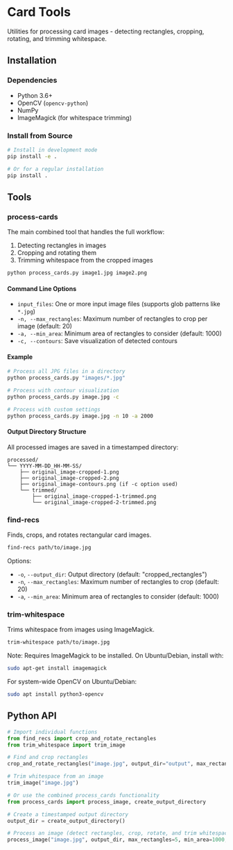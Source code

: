 # Card Tools

Utilities for processing card images - detecting rectangles, cropping, rotating, and trimming whitespace.

## Installation

### Dependencies

- Python 3.6+
- OpenCV (`opencv-python`)
- NumPy
- ImageMagick (for whitespace trimming)

### Install from Source

```bash
# Install in development mode
pip install -e .

# Or for a regular installation
pip install .
```

## Tools

### process-cards

The main combined tool that handles the full workflow:

1. Detecting rectangles in images
2. Cropping and rotating them
3. Trimming whitespace from the cropped images

```bash
python process_cards.py image1.jpg image2.png
```

#### Command Line Options

- `input_files`: One or more input image files (supports glob patterns like `*.jpg`)
- `-n, --max_rectangles`: Maximum number of rectangles to crop per image (default: 20)
- `-a, --min_area`: Minimum area of rectangles to consider (default: 1000)
- `-c, --contours`: Save visualization of detected contours

#### Example

```bash
# Process all JPG files in a directory
python process_cards.py "images/*.jpg"

# Process with contour visualization
python process_cards.py image.jpg -c

# Process with custom settings
python process_cards.py image.jpg -n 10 -a 2000
```

#### Output Directory Structure

All processed images are saved in a timestamped directory:

```
processed/
└── YYYY-MM-DD_HH-MM-SS/
    ├── original_image-cropped-1.png
    ├── original_image-cropped-2.png
    ├── original_image-contours.png (if -c option used)
    └── trimmed/
        ├── original_image-cropped-1-trimmed.png
        └── original_image-cropped-2-trimmed.png
```

### find-recs

Finds, crops, and rotates rectangular card images.

```bash
find-recs path/to/image.jpg
```

Options:

- `-o`, `--output_dir`: Output directory (default: "cropped_rectangles")
- `-n`, `--max_rectangles`: Maximum number of rectangles to crop (default: 20)
- `-a`, `--min_area`: Minimum area of rectangles to consider (default: 1000)

### trim-whitespace

Trims whitespace from images using ImageMagick.

```bash
trim-whitespace path/to/image.jpg
```

Note: Requires ImageMagick to be installed. On Ubuntu/Debian, install with:

```bash
sudo apt-get install imagemagick
```

For system-wide OpenCV on Ubuntu/Debian:

```bash
sudo apt install python3-opencv
```

## Python API

```python
# Import individual functions
from find_recs import crop_and_rotate_rectangles
from trim_whitespace import trim_image

# Find and crop rectangles
crop_and_rotate_rectangles("image.jpg", output_dir="output", max_rectangles=5)

# Trim whitespace from an image
trim_image("image.jpg")

# Or use the combined process_cards functionality
from process_cards import process_image, create_output_directory

# Create a timestamped output directory
output_dir = create_output_directory()

# Process an image (detect rectangles, crop, rotate, and trim whitespace)
process_image("image.jpg", output_dir, max_rectangles=5, min_area=1000, draw_contours=True)
```
